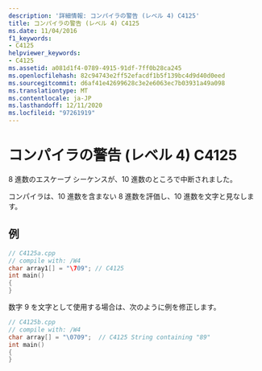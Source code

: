 ```yaml
---
description: '詳細情報: コンパイラの警告 (レベル 4) C4125'
title: コンパイラの警告 (レベル 4) C4125
ms.date: 11/04/2016
f1_keywords:
- C4125
helpviewer_keywords:
- C4125
ms.assetid: a081d1f4-0789-4915-91df-7ff0b28ca245
ms.openlocfilehash: 82c94743e2ff52efacdf1b5f139bc4d9d40d0eed
ms.sourcegitcommit: d6af41e42699628c3e2e6063ec7b03931a49a098
ms.translationtype: MT
ms.contentlocale: ja-JP
ms.lasthandoff: 12/11/2020
ms.locfileid: "97261919"
---
```

# <a name="compiler-warning-level-4-c4125"></a>コンパイラの警告 (レベル 4) C4125

8 進数のエスケープ シーケンスが、10 進数のところで中断されました。

コンパイラは、10 進数を含まない 8 進数を評価し、10 進数を文字と見なします。

## <a name="example"></a>例

```cpp
// C4125a.cpp
// compile with: /W4
char array1[] = "\709"; // C4125
int main()
{
}
```

数字 9 を文字として使用する場合は、次のように例を修正します。

```cpp
// C4125b.cpp
// compile with: /W4
char array[] = "\0709";  // C4125 String containing "89"
int main()
{
}
```

